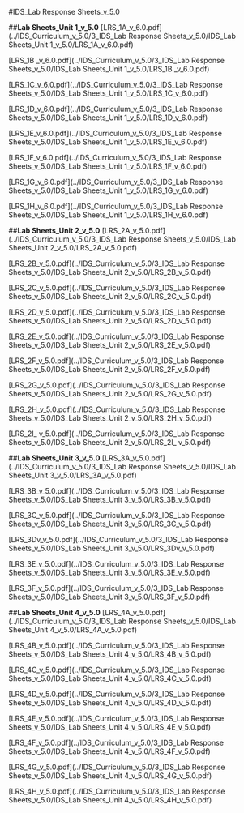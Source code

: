#IDS_Lab Response Sheets_v_5.0

##**Lab Sheets_Unit 1_v_5.0**
[LRS_1A_v_6.0.pdf](../IDS_Curriculum_v_5.0/3_IDS_Lab Response Sheets_v_5.0/IDS_Lab Sheets_Unit 1_v_5.0/LRS_1A_v_6.0.pdf)

[LRS_1B _v_6.0.pdf](../IDS_Curriculum_v_5.0/3_IDS_Lab Response Sheets_v_5.0/IDS_Lab Sheets_Unit 1_v_5.0/LRS_1B _v_6.0.pdf)

[LRS_1C_v_6.0.pdf](../IDS_Curriculum_v_5.0/3_IDS_Lab Response Sheets_v_5.0/IDS_Lab Sheets_Unit 1_v_5.0/LRS_1C_v_6.0.pdf)

[LRS_1D_v_6.0.pdf](../IDS_Curriculum_v_5.0/3_IDS_Lab Response Sheets_v_5.0/IDS_Lab Sheets_Unit 1_v_5.0/LRS_1D_v_6.0.pdf)

[LRS_1E_v_6.0.pdf](../IDS_Curriculum_v_5.0/3_IDS_Lab Response Sheets_v_5.0/IDS_Lab Sheets_Unit 1_v_5.0/LRS_1E_v_6.0.pdf)

[LRS_1F_v_6.0.pdf](../IDS_Curriculum_v_5.0/3_IDS_Lab Response Sheets_v_5.0/IDS_Lab Sheets_Unit 1_v_5.0/LRS_1F_v_6.0.pdf)

[LRS_1G_v_6.0.pdf](../IDS_Curriculum_v_5.0/3_IDS_Lab Response Sheets_v_5.0/IDS_Lab Sheets_Unit 1_v_5.0/LRS_1G_v_6.0.pdf)

[LRS_1H_v_6.0.pdf](../IDS_Curriculum_v_5.0/3_IDS_Lab Response Sheets_v_5.0/IDS_Lab Sheets_Unit 1_v_5.0/LRS_1H_v_6.0.pdf)

##**Lab Sheets_Unit 2_v_5.0**
[LRS_2A_v_5.0.pdf](../IDS_Curriculum_v_5.0/3_IDS_Lab Response Sheets_v_5.0/IDS_Lab Sheets_Unit 2_v_5.0/LRS_2A_v_5.0.pdf)

[LRS_2B_v_5.0.pdf](../IDS_Curriculum_v_5.0/3_IDS_Lab Response Sheets_v_5.0/IDS_Lab Sheets_Unit 2_v_5.0/LRS_2B_v_5.0.pdf)

[LRS_2C_v_5.0.pdf](../IDS_Curriculum_v_5.0/3_IDS_Lab Response Sheets_v_5.0/IDS_Lab Sheets_Unit 2_v_5.0/LRS_2C_v_5.0.pdf)

[LRS_2D_v_5.0.pdf](../IDS_Curriculum_v_5.0/3_IDS_Lab Response Sheets_v_5.0/IDS_Lab Sheets_Unit 2_v_5.0/LRS_2D_v_5.0.pdf)

[LRS_2E_v_5.0.pdf](../IDS_Curriculum_v_5.0/3_IDS_Lab Response Sheets_v_5.0/IDS_Lab Sheets_Unit 2_v_5.0/LRS_2E_v_5.0.pdf)

[LRS_2F_v_5.0.pdf](../IDS_Curriculum_v_5.0/3_IDS_Lab Response Sheets_v_5.0/IDS_Lab Sheets_Unit 2_v_5.0/LRS_2F_v_5.0.pdf)

[LRS_2G_v_5.0.pdf](../IDS_Curriculum_v_5.0/3_IDS_Lab Response Sheets_v_5.0/IDS_Lab Sheets_Unit 2_v_5.0/LRS_2G_v_5.0.pdf)

[LRS_2H_v_5.0.pdf](../IDS_Curriculum_v_5.0/3_IDS_Lab Response Sheets_v_5.0/IDS_Lab Sheets_Unit 2_v_5.0/LRS_2H_v_5.0.pdf)

[LRS_2I_ v_5.0.pdf](../IDS_Curriculum_v_5.0/3_IDS_Lab Response Sheets_v_5.0/IDS_Lab Sheets_Unit 2_v_5.0/LRS_2I_ v_5.0.pdf)

##**Lab Sheets_Unit 3_v_5.0**
[LRS_3A_v_5.0.pdf](../IDS_Curriculum_v_5.0/3_IDS_Lab Response Sheets_v_5.0/IDS_Lab Sheets_Unit 3_v_5.0/LRS_3A_v_5.0.pdf)

[LRS_3B_v_5.0.pdf](../IDS_Curriculum_v_5.0/3_IDS_Lab Response Sheets_v_5.0/IDS_Lab Sheets_Unit 3_v_5.0/LRS_3B_v_5.0.pdf)

[LRS_3C_v_5.0.pdf](../IDS_Curriculum_v_5.0/3_IDS_Lab Response Sheets_v_5.0/IDS_Lab Sheets_Unit 3_v_5.0/LRS_3C_v_5.0.pdf)

[LRS_3Dv_v_5.0.pdf](../IDS_Curriculum_v_5.0/3_IDS_Lab Response Sheets_v_5.0/IDS_Lab Sheets_Unit 3_v_5.0/LRS_3Dv_v_5.0.pdf)

[LRS_3E_v_5.0.pdf](../IDS_Curriculum_v_5.0/3_IDS_Lab Response Sheets_v_5.0/IDS_Lab Sheets_Unit 3_v_5.0/LRS_3E_v_5.0.pdf)

[LRS_3F_v_5.0.pdf](../IDS_Curriculum_v_5.0/3_IDS_Lab Response Sheets_v_5.0/IDS_Lab Sheets_Unit 3_v_5.0/LRS_3F_v_5.0.pdf)

##**Lab Sheets_Unit 4_v_5.0**
[LRS_4A_v_5.0.pdf](../IDS_Curriculum_v_5.0/3_IDS_Lab Response Sheets_v_5.0/IDS_Lab Sheets_Unit 4_v_5.0/LRS_4A_v_5.0.pdf)

[LRS_4B_v_5.0.pdf](../IDS_Curriculum_v_5.0/3_IDS_Lab Response Sheets_v_5.0/IDS_Lab Sheets_Unit 4_v_5.0/LRS_4B_v_5.0.pdf)

[LRS_4C_v_5.0.pdf](../IDS_Curriculum_v_5.0/3_IDS_Lab Response Sheets_v_5.0/IDS_Lab Sheets_Unit 4_v_5.0/LRS_4C_v_5.0.pdf)

[LRS_4D_v_5.0.pdf](../IDS_Curriculum_v_5.0/3_IDS_Lab Response Sheets_v_5.0/IDS_Lab Sheets_Unit 4_v_5.0/LRS_4D_v_5.0.pdf)

[LRS_4E_v_5.0.pdf](../IDS_Curriculum_v_5.0/3_IDS_Lab Response Sheets_v_5.0/IDS_Lab Sheets_Unit 4_v_5.0/LRS_4E_v_5.0.pdf)

[LRS_4F_v_5.0.pdf](../IDS_Curriculum_v_5.0/3_IDS_Lab Response Sheets_v_5.0/IDS_Lab Sheets_Unit 4_v_5.0/LRS_4F_v_5.0.pdf)

[LRS_4G_v_5.0.pdf](../IDS_Curriculum_v_5.0/3_IDS_Lab Response Sheets_v_5.0/IDS_Lab Sheets_Unit 4_v_5.0/LRS_4G_v_5.0.pdf)

[LRS_4H_v_5.0.pdf](../IDS_Curriculum_v_5.0/3_IDS_Lab Response Sheets_v_5.0/IDS_Lab Sheets_Unit 4_v_5.0/LRS_4H_v_5.0.pdf)
